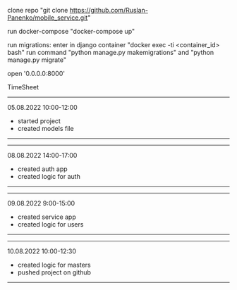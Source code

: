 clone repo "git clone https://github.com/Ruslan-Panenko/mobile_service.git"

run docker-compose "docker-compose up"

run migrations:
    enter in django container "docker exec -ti <container_id> bash"
    run command "python manage.py makemigrations"
    and "python manage.py migrate"
    
open '0.0.0.0:8000'




TimeSheet

------------------------
05.08.2022
10:00-12:00
- started project
- created models file
------------------------

------------------------
08.08.2022
14:00-17:00
- created auth app
- created logic for auth
------------------------


------------------------
09.08.2022
9:00-15:00
- created service app
- created logic for users
------------------------


------------------------
10.08.2022
10:00-12:30
- created logic for masters
- pushed project on github
------------------------
